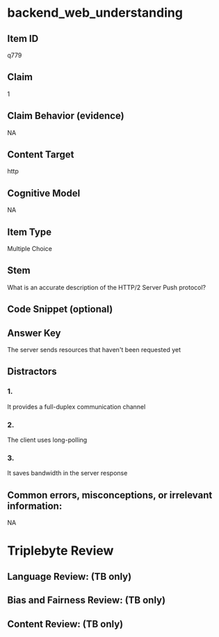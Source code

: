 # backend_web_understanding

## Item ID
q779

## Claim
1

## Claim Behavior (evidence)
NA

## Content Target
http

## Cognitive Model
NA

## Item Type
Multiple Choice

## Stem
What is an accurate description of the HTTP/2 Server Push protocol?

## Code Snippet (optional)


## Answer Key
The server sends resources that haven't been requested yet

## Distractors

### 1.
It provides a full-duplex communication channel

### 2.
The client uses long-polling

### 3.
It saves bandwidth in the server response

## Common errors, misconceptions, or irrelevant information:
NA

# Triplebyte Review


## Language Review: (TB only)


## Bias and Fairness Review: (TB only)


## Content Review: (TB only)

